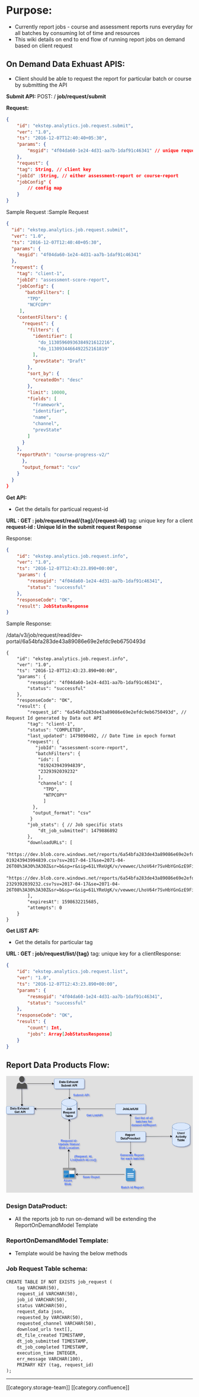 # Purpose:

* Currently report jobs - course and assessment reports runs everyday for all batches by consuming lot of time and resources
* This wiki details on end to end flow of running report jobs on demand based on client request

## On Demand Data Exhuast APIS:

* Client should be able to request the report for particular batch or course by submitting the API

**Submit API:** POST: / **job/request/submit**

**Request:**

```json
{
    "id": "ekstep.analytics.job.request.submit",
    "ver": "1.0",
    "ts": "2016-12-07T12:40:40+05:30",
    "params": {
        "msgid": "4f04da60-1e24-4d31-aa7b-1daf91c46341" // unique request message id, UUID
    },
    "request": {
    "tag": String, // client key
    "jobId" :String, // either assessment-report or course-report 
    "jobConfig" {
        // config map
    }
}
```

Sample Request :Sample Request

```json
{
  "id": "ekstep.analytics.job.request.submit",
  "ver": "1.0",
  "ts": "2016-12-07T12:40:40+05:30",
  "params": {
    "msgid": "4f04da60-1e24-4d31-aa7b-1daf91c46341"
  },
  "request": {
    "tag": "client-1",
    "jobId": "assessment-score-report",
    "jobConfig": {
       "batchFilters": [
        "TPD",
        "NCFCOPY"
     ],
    "contentFilters": {
      "request": {
        "filters": {
          "identifier": [
            "do_11305960936384921612216",
            "do_1130934466492252161819"
          ],
          "prevState": "Draft"
        },
        "sort_by": {
          "createdOn": "desc"
        },
        "limit": 10000,
        "fields": [
          "framework",
          "identifier",
          "name",
          "channel",
          "prevState"
        ]
      }
    },
    "reportPath": "course-progress-v2/"
      },
      "output_format": "csv"
    }
  }
}
```

**Get API:**

* Get the details for particual request-id

**URL : GET : job/request/read/{tag}/{request-id}** tag: unique key for a client **request-id : Unique Id in the submit request Response**

Response:

```json
{
    "id": "ekstep.analytics.job.request.info",
    "ver": "1.0",
    "ts": "2016-12-07T12:43:23.890+00:00",
    "params": {
        "resmsgid": "4f04da60-1e24-4d31-aa7b-1daf91c46341",
        "status": "successful"
    },
    "responseCode": "OK",
    "result": JobStatusResponse
}
```

Sample Response:

/data/v3/job/request/read/dev-portal/6a54bfa283de43a89086e69e2efdc9eb6750493d

```
{
    "id": "ekstep.analytics.job.request.info",
    "ver": "1.0",
    "ts": "2016-12-07T12:43:23.890+00:00",
    "params": {
        "resmsgid": "4f04da60-1e24-4d31-aa7b-1daf91c46341",
        "status": "successful"
    },
    "responseCode": "OK",
    "result": {
        "request_id": "6a54bfa283de43a89086e69e2efdc9eb6750493d", // Request Id generated by Data out API
        "tag": "client-1",
        "status": "COMPLETED",
        "last_updated": 1479890492, // Date Time in epoch format
        "request": {
           "jobId": "assessment-score-report",
           "batchFilters": {
            "ids": [
            "019243943994839",
            "2329392039232"
            ],
            "channels": [
              "TPD",
              "NTPCOPY"
              ]
          },
          "output_format": "csv"
         }
        "job_stats": { // Job specific stats
            "dt_job_submitted": 1479886892
        },
        "downloadURLs": [
          "https://dev.blob.core.windows.net/reports/6a54bfa283de43a89086e69e2efdc9eb6750493d/reports-019243943994839.csv?sv=2017-04-17&se=2071-04-26T08%3A30%3A30Z&sr=b&sp=r&sig=61LYReUgK/v/vewwec/LhoV64r7SvHbYGnGzE9FiGbY%3D",
          "https://dev.blob.core.windows.net/reports/6a54bfa283de43a89086e69e2efdc9eb6750493d/reports-2329392039232.csv?sv=2017-04-17&se=2071-04-26T08%3A30%3A30Z&sr=b&sp=r&sig=61LYReUgK/v/vewwec/LhoV64r7SvHbYGnGzE9FiGbY%3D"
        ],
        "expiresAt": 1598632215685,
        "attempts": 0
    }
}
```

**Get LIST API:**

* Get the details for particular tag

**URL : GET : job/request/list/{tag}** tag: unique key for a clientResponse:

```json
{
    "id": "ekstep.analytics.job.request.list",
    "ver": "1.0",
    "ts": "2016-12-07T12:43:23.890+00:00",
    "params": {
        "resmsgid": "4f04da60-1e24-4d31-aa7b-1daf91c46341",
        "status": "successful"
    },
    "responseCode": "OK",
    "result": {
        "count": Int,
        "jobs": Array[JobStatusResponse]
    }
}
```

## Report Data Products Flow:

![](../../../../Sunbird-Obsrv/Design-Docs/images/storage/DataExhaust1.png)

### Design DataProduct:

* All the reports job to run on-demand will be extending the ReportOnDemandModel Template

### ReportOnDemandModel Template:

* Template would be having the below methods

### Job Request Table schema:

```
CREATE TABLE IF NOT EXISTS job_request (
    tag VARCHAR(50),
    request_id VARCHAR(50),
    job_id VARCHAR(50),
    status VARCHAR(50),
    request_data json,
    requested_by VARCHAR(50),
    requested_channel VARCHAR(50),
    download_urls text[],
    dt_file_created TIMESTAMP,
    dt_job_submitted TIMESTAMP,
    dt_job_completed TIMESTAMP,
    execution_time INTEGER,
    err_message VARCHAR(100),
    PRIMARY KEY (tag, request_id)
);
```

***

\[\[category.storage-team]] \[\[category.confluence]]
